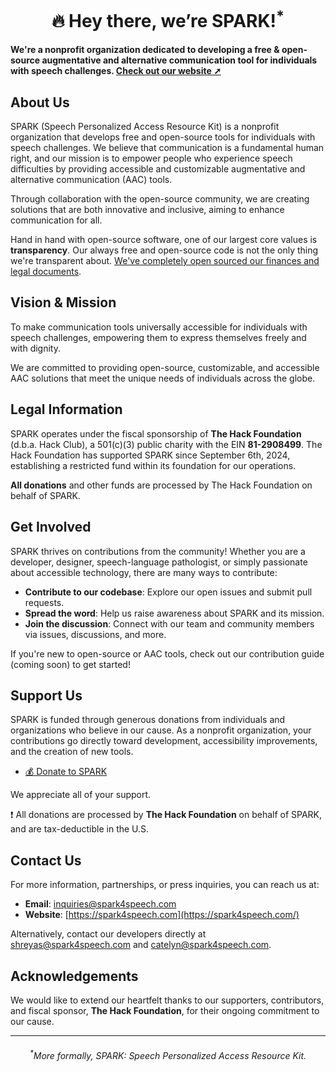 # $$\text{🔥 }\text{Hey there, we're SPARK!}^{*}$$


**We're a nonprofit organization dedicated to developing a free & open-source augmentative and alternative communication tool for individuals with speech challenges. [Check out our website ➚](https://spark4speech.com/)**

## About Us

SPARK (Speech Personalized Access Resource Kit) is a nonprofit organization that develops free and open-source tools for individuals with speech challenges. We believe that communication is a fundamental human right, and our mission is to empower people who experience speech difficulties by providing accessible and customizable augmentative and alternative communication (AAC) tools. 

Through collaboration with the open-source community, we are creating solutions that are both innovative and inclusive, aiming to enhance communication for all.

Hand in hand with open-source software, one of our largest core values is **transparency**. Our always free and open-source code is not the only thing we're transparent about. [We've completely open sourced our finances and legal documents](https://hcb.hackclub.com/spark4speech).

## Vision & Mission

To make communication tools universally accessible for individuals with speech challenges, empowering them to express themselves freely and with dignity.

We are committed to providing open-source, customizable, and accessible AAC solutions that meet the unique needs of individuals across the globe.

## Legal Information

SPARK operates under the fiscal sponsorship of **The Hack Foundation** (d.b.a. Hack Club), a 501(c)(3) public charity with the EIN **81-2908499**. The Hack Foundation has supported SPARK since September 6th, 2024, establishing a restricted fund within its foundation for our operations.

**All donations** and other funds are processed by The Hack Foundation on behalf of SPARK.

## Get Involved

SPARK thrives on contributions from the community! Whether you are a developer, designer, speech-language pathologist, or simply passionate about accessible technology, there are many ways to contribute:

- **Contribute to our codebase**: Explore our open issues and submit pull requests.
- **Spread the word**: Help us raise awareness about SPARK and its mission.
- **Join the discussion**: Connect with our team and community members via issues, discussions, and more.

If you're new to open-source or AAC tools, check out our  contribution guide (coming soon) to get started!

## Support Us

SPARK is funded through generous donations from individuals and organizations who believe in our cause. As a nonprofit organization, your contributions go directly toward development, accessibility improvements, and the creation of new tools.

- [💰 Donate to SPARK](http://hcb.hackclub.com/donations/start/spark4speech)

We appreciate all of your support.

❗ All donations are processed by **The Hack Foundation** on behalf of SPARK, and are tax-deductible in the U.S.

## Contact Us

For more information, partnerships, or press inquiries, you can reach us at:

- **Email**: [inquiries@spark4speech.com](mailto:inquiries@spark4speech.com)
- **Website**: [https://spark4speech.com](https://spark4speech.com/)

Alternatively, contact our developers directly at [shreyas@spark4speech.com](mailto:shreyas@spark4speech.com) and [catelyn@spark4speech.com](mailto:catelyn@spark4speech.com).

## Acknowledgements

We would like to extend our heartfelt thanks to our supporters, contributors, and fiscal sponsor, **The Hack Foundation**, for their ongoing commitment to our cause.

---

###### $$^{*}\text{More formally, SPARK: Speech Personalized Access Resource Kit.}$$
